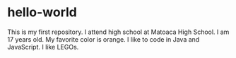 # hello-world
This is my first repository.
I attend high school at Matoaca High School.
I am 17 years old.
My favorite color is orange.
I like to code in Java and JavaScript.
I like LEGOs.
